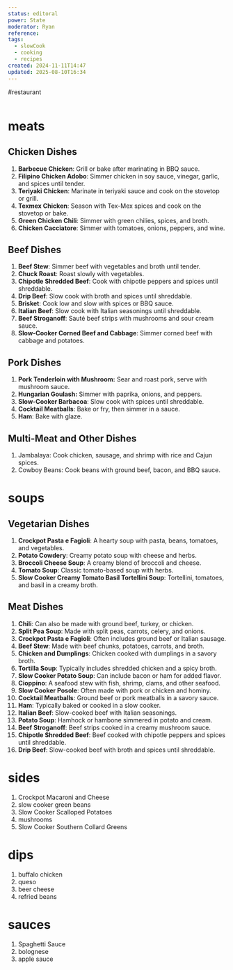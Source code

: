 ```yaml
---
status: editoral
power: State
moderator: Ryan
reference: 
tags:
  - slowCook
  - cooking
  - recipes
created: 2024-11-11T14:47
updated: 2025-08-10T16:34
---
```

#restaurant 

```table-of-contents
```
# meats
## Chicken Dishes
1. **Barbecue Chicken**: Grill or bake after marinating in BBQ sauce.
2. **Filipino Chicken Adobo**: Simmer chicken in soy sauce, vinegar, garlic, and spices until tender.
3. **Teriyaki Chicken**: Marinate in teriyaki sauce and cook on the stovetop or grill.
5. **Texmex Chicken**: Season with Tex-Mex spices and cook on the stovetop or bake.
6. **Green Chicken Chili**: Simmer with green chilies, spices, and broth.
7. **Chicken Cacciatore**: Simmer with tomatoes, onions, peppers, and wine.
## Beef Dishes
1. **Beef Stew**: Simmer beef with vegetables and broth until tender.
2. **Chuck Roast**: Roast slowly with vegetables.
3. **Chipotle Shredded Beef**: Cook with chipotle peppers and spices until shreddable.
4. **Drip Beef**: Slow cook with broth and spices until shreddable.
5. **Brisket**: Cook low and slow with spices or BBQ sauce.
6. **Italian Beef**: Slow cook with Italian seasonings until shreddable.
7. **Beef Stroganoff**: Sauté beef strips with mushrooms and sour cream sauce.
8. **Slow-Cooker Corned Beef and Cabbage**: Simmer corned beef with cabbage and potatoes.
## Pork Dishes
1. **Pork Tenderloin with Mushroom:** Sear and roast pork, serve with mushroom sauce.
2. **Hungarian Goulash:** Simmer with paprika, onions, and peppers.
3. **Slow-Cooker Barbacoa**: Slow cook with spices until shreddable.
4. **Cocktail Meatballs**: Bake or fry, then simmer in a sauce.
5. **Ham**: Bake with glaze.
## Multi-Meat and Other Dishes
1. Jambalaya: Cook chicken, sausage, and shrimp with rice and Cajun spices.
3. Cowboy Beans: Cook beans with ground beef, bacon, and BBQ sauce.
# soups
## Vegetarian Dishes
1. **Crockpot Pasta e Fagioli**: A hearty soup with pasta, beans, tomatoes, and vegetables.
2. **Potato Cowdery**: Creamy potato soup with cheese and herbs.
3. **Broccoli Cheese Soup**: A creamy blend of broccoli and cheese.
4. **Tomato Soup**: Classic tomato-based soup with herbs.
5. **Slow Cooker Creamy Tomato Basil Tortellini Soup**: Tortellini, tomatoes, and basil in a creamy broth.
## Meat Dishes
1. **Chili**: Can also be made with ground beef, turkey, or chicken.
2. **Split Pea Soup**: Made with split peas, carrots, celery, and onions.
3. **Crockpot Pasta e Fagioli**: Often includes ground beef or Italian sausage.
4. **Beef Stew**: Made with beef chunks, potatoes, carrots, and broth.
5. **Chicken and Dumplings**: Chicken cooked with dumplings in a savory broth.
6. **Tortilla Soup**: Typically includes shredded chicken and a spicy broth.
7. **Slow Cooker Potato Soup**: Can include bacon or ham for added flavor.
8. **Cioppino**: A seafood stew with fish, shrimp, clams, and other seafood.
9. **Slow Cooker Posole**: Often made with pork or chicken and hominy.
10. **Cocktail Meatballs**: Ground beef or pork meatballs in a savory sauce.
11. **Ham**: Typically baked or cooked in a slow cooker.
12. **Italian Beef**: Slow-cooked beef with Italian seasonings.
13. **Potato Soup**: Hamhock or hambone simmered in potato and cream.
14. **Beef Stroganoff**: Beef strips cooked in a creamy mushroom sauce.
15. **Chipotle Shredded Beef**: Beef cooked with chipotle peppers and spices until shreddable.
16. **Drip Beef**: Slow-cooked beef with broth and spices until shreddable.
# sides
1. Crockpot Macaroni and Cheese
2. slow cooker green beans
3. Slow Cooker Scalloped Potatoes
4. mushrooms
5. Slow Cooker Southern Collard Greens

# dips
1. buffalo chicken
2. queso
3. beer cheese
4. refried beans
# sauces
 1. Spaghetti Sauce
 2. bolognese
 3. apple sauce
 